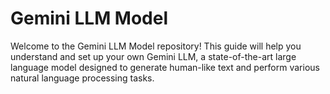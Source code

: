 # Gemini LLM Model

Welcome to the Gemini LLM Model repository! This guide will help you understand and set up your own Gemini LLM, a state-of-the-art large language model designed to generate human-like text and perform various natural language processing tasks.
